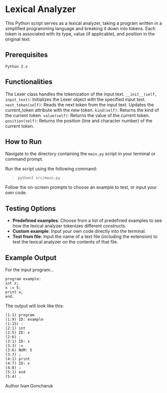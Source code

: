 # Lexical Analyzer
This Python script serves as a lexical analyzer, taking a program written in a simplified programming language and breaking it down into tokens. Each token is associated with its type, value (if applicable), and position in the original text.

## Prerequisites
`Python 3.x`

## Functionalities
The Lexer class handles the tokenization of the input text.
`__init__(self, input_text)`: Initializes the Lexer object with the specified input text.
`next_token(self)`: Reads the next token from the input text. Updates the current_token attribute with the new token.
`kind(self)`: Returns the kind of the current token.
`value(self)`: Returns the value of the current token.
`position(self)`: Returns the position (line and character number) of the current token.

## How to Run
Navigate to the directory containing the `main.py` script in your terminal or command prompt.

Run the script using the following command:

> `python3 src/main.py`

Follow the on-screen prompts to choose an example to test, or input your own code.

## Testing Options
- **Predefined examples**: Choose from a list of predefined examples to see how the lexical analyzer tokenizes different constructs.
- **Custom example**: Input your own code directly into the terminal.
- **Test from file**: Input the name of a text file (including the extension) to test the lexical analyzer on the contents of that file.

## Example Output
For the input program...

```
program example:
int x;
x := 5;
print x;
end.
```

The output will look like this:

```
(1:1) program
(1:9) ID: example
(1:15) :
(2:1) int
(2:5) ID: x
(2:6) ;
(3:1) ID: x
(3:3) :=
(3:6) NUM: 5
(3:7) ;
(4:1) print
(4:7) ID: x
(4:8) ;
(5:1) end
(5:4) .
```


Author
Ivan Goncharuk
